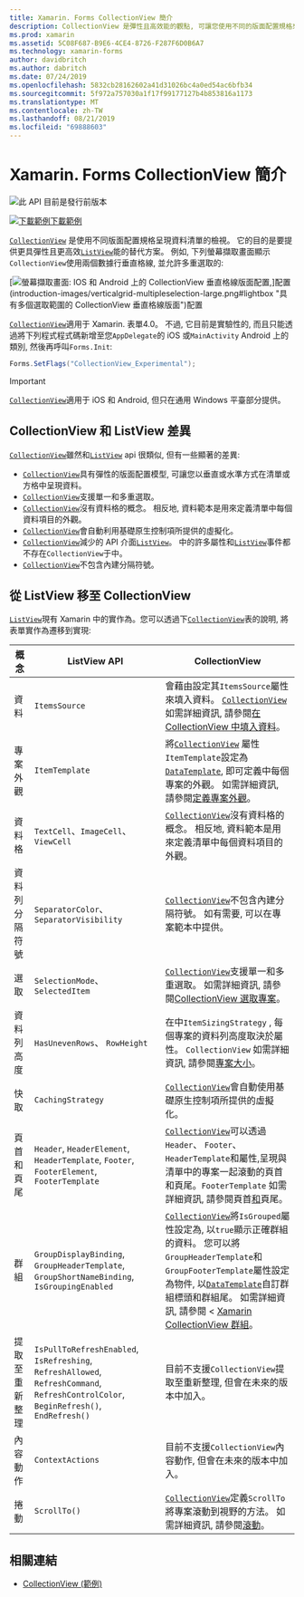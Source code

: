 ```yaml
---
title: Xamarin. Forms CollectionView 簡介
description: CollectionView 是彈性且高效能的觀點, 可讓您使用不同的版面配置規格來呈現資料清單。
ms.prod: xamarin
ms.assetid: 5C08F687-B9E6-4CE4-8726-F287F6D0B6A7
ms.technology: xamarin-forms
author: davidbritch
ms.author: dabritch
ms.date: 07/24/2019
ms.openlocfilehash: 5832cb28162602a41d31026bc4a0ed54ac6bfb34
ms.sourcegitcommit: 5f972a757030a1f17f99177127b4b853816a1173
ms.translationtype: MT
ms.contentlocale: zh-TW
ms.lasthandoff: 08/21/2019
ms.locfileid: "69888603"
---
```

# <a name="xamarinforms-collectionview-introduction"></a>Xamarin. Forms CollectionView 簡介

![](~/media/shared/preview.png "此 API 目前是發行前版本")

[![下載範例](~/media/shared/download.png)下載範例](https://docs.microsoft.com/samples/xamarin/xamarin-forms-samples/userinterface-collectionviewdemos/)

[`CollectionView`](xref:Xamarin.Forms.CollectionView) 是使用不同版面配置規格呈現資料清單的檢視。 它的目的是要提供更具彈性且更高效[`ListView`](xref:Xamarin.Forms.ListView)能的替代方案。 例如, 下列螢幕擷取畫面顯示`CollectionView`使用兩個數據行垂直格線, 並允許多重選取的:

[![螢幕擷取畫面: IOS 和 Android 上的 CollectionView 垂直格線版面配置,](introduction-images/verticalgrid-multipleselection.png "具有多重選取專案的 CollectionView 垂直格線版面")]配置(introduction-images/verticalgrid-multipleselection-large.png#lightbox "具有多個選取範圍的 CollectionView 垂直格線版面")配置

[`CollectionView`](xref:Xamarin.Forms.CollectionView)適用于 Xamarin. 表單4.0。 不過, 它目前是實驗性的, 而且只能透過將下列程式程式碼新增至您`AppDelegate`的 iOS 或`MainActivity` Android 上的類別, 然後再呼叫`Forms.Init`:

```csharp
Forms.SetFlags("CollectionView_Experimental");
```

> [!IMPORTANT]
> [`CollectionView`](xref:Xamarin.Forms.CollectionView)適用于 iOS 和 Android, 但只在通用 Windows 平臺部分提供。

## <a name="collectionview-and-listview-differences"></a>CollectionView 和 ListView 差異

[`CollectionView`](xref:Xamarin.Forms.CollectionView)雖然和[`ListView`](xref:Xamarin.Forms.ListView) api 很類似, 但有一些顯著的差異:

- [`CollectionView`](xref:Xamarin.Forms.CollectionView)具有彈性的版面配置模型, 可讓您以垂直或水準方式在清單或方格中呈現資料。
- [`CollectionView`](xref:Xamarin.Forms.CollectionView)支援單一和多重選取。
- [`CollectionView`](xref:Xamarin.Forms.CollectionView)沒有資料格的概念。 相反地, 資料範本是用來定義清單中每個資料項目的外觀。
- [`CollectionView`](xref:Xamarin.Forms.CollectionView)會自動利用基礎原生控制項所提供的虛擬化。
- [`CollectionView`](xref:Xamarin.Forms.CollectionView)減少的 API 介面[`ListView`](xref:Xamarin.Forms.ListView)。 中的許多屬性和[`ListView`](xref:Xamarin.Forms.ListView)事件都不存在`CollectionView`于中。
- [`CollectionView`](xref:Xamarin.Forms.CollectionView)不包含內建分隔符號。

## <a name="move-from-listview-to-collectionview"></a>從 ListView 移至 CollectionView

[`ListView`](xref:Xamarin.Forms.ListView)現有 Xamarin 中的實作為。您可以透過下[`CollectionView`](xref:Xamarin.Forms.CollectionView)表的說明, 將表單實作為遷移到實現:

| 概念 | ListView API | CollectionView |
|---|---|---|
| 資料 | `ItemsSource` | 會藉由設定其`ItemsSource`屬性來填入資料。 [`CollectionView`](xref:Xamarin.Forms.CollectionView) 如需詳細資訊, 請參閱[在 CollectionView 中填入資料](populate-data.md#populate-a-collectionview-with-data)。 |
| 專案外觀 | `ItemTemplate` | 將[`CollectionView`](xref:Xamarin.Forms.CollectionView) 屬性`ItemTemplate`設定為[`DataTemplate`](xref:Xamarin.Forms.DataTemplate), 即可定義中每個專案的外觀。 如需詳細資訊, 請參閱[定義專案外觀](populate-data.md#define-item-appearance)。 |
| 資料格 | `TextCell`、`ImageCell`、`ViewCell` | [`CollectionView`](xref:Xamarin.Forms.CollectionView)沒有資料格的概念。 相反地, 資料範本是用來定義清單中每個資料項目的外觀。 |
| 資料列分隔符號 | `SeparatorColor`、 `SeparatorVisibility` | [`CollectionView`](xref:Xamarin.Forms.CollectionView)不包含內建分隔符號。 如有需要, 可以在專案範本中提供。 |
| 選取 | `SelectionMode`、 `SelectedItem` | [`CollectionView`](xref:Xamarin.Forms.CollectionView)支援單一和多重選取。 如需詳細資訊, 請參閱[CollectionView 選取專案](selection.md)。 |
| 資料列高度 | `HasUnevenRows`、 `RowHeight` | 在中`ItemSizingStrategy` , 每個專案的資料列高度取決於屬性。 `CollectionView` 如需詳細資訊, 請參閱[專案大小](layout.md#item-sizing)。|
| 快取 | `CachingStrategy` | [`CollectionView`](xref:Xamarin.Forms.CollectionView)會自動使用基礎原生控制項所提供的虛擬化。 |
| 頁首和頁尾 | `Header`, `HeaderElement`, `HeaderTemplate`, `Footer`, `FooterElement`, `FooterTemplate` | [`CollectionView`](xref:Xamarin.Forms.CollectionView)可以透過`Header`、 `Footer`、 `HeaderTemplate`和屬性,呈現與清單中的專案一起滾動的頁首和頁尾。`FooterTemplate` 如需詳細資訊, 請參閱頁首[和](layout.md#headers-and-footers)頁尾。 |
| 群組 | `GroupDisplayBinding`, `GroupHeaderTemplate`, `GroupShortNameBinding`, `IsGroupingEnabled` | [`CollectionView`](xref:Xamarin.Forms.CollectionView)將`IsGrouped`屬性設定為, 以`true`顯示正確群組的資料。 您可以將`GroupHeaderTemplate`和`GroupFooterTemplate`屬性設定為物件, 以[`DataTemplate`](xref:Xamarin.Forms.DataTemplate)自訂群組標頭和群組尾。 如需詳細資訊, 請參閱 < [Xamarin CollectionView 群組](grouping.md)。 |
| 提取至重新整理 | `IsPullToRefreshEnabled`, `IsRefreshing`, `RefreshAllowed`, `RefreshCommand`, `RefreshControlColor`, `BeginRefresh()`, `EndRefresh()` | 目前不支援`CollectionView`提取至重新整理, 但會在未來的版本中加入。 |
| 內容動作 | `ContextActions` | 目前不支援`CollectionView`內容動作, 但會在未來的版本中加入。 |
| 捲動 | `ScrollTo()` | [`CollectionView`](xref:Xamarin.Forms.CollectionView)定義`ScrollTo`將專案滾動到視野的方法。 如需詳細資訊, 請參閱[滾動](scrolling.md)。 |

## <a name="related-links"></a>相關連結

- [CollectionView (範例)](https://docs.microsoft.com/samples/xamarin/xamarin-forms-samples/userinterface-collectionviewdemos/)
